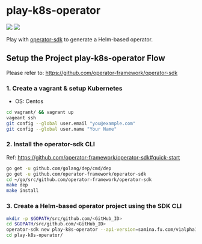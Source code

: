 # play-k8s-operator

[![](https://img.shields.io/docker/pulls/sufuf3/my-operator-test.svg?style=flat)](https://cloud.docker.com/u/sufuf3/repository/docker/sufuf3/my-operator-test)
[![](https://images.microbadger.com/badges/version/sufuf3/my-operator-test.svg)](https://cloud.docker.com/u/sufuf3/repository/docker/sufuf3/my-operator-test)

Play with [operator-sdk](https://github.com/operator-framework/operator-sdk) to generate a Helm-based operator.

## Setup the Project play-k8s-operator Flow

Please refer to: https://github.com/operator-framework/operator-sdk

### 1. Create a vagrant & setup Kubernetes

- OS: Centos

```sh
cd vagrant/ && vagrant up
vageant ssh
git config --global user.email "you@example.com"
git config --global user.name "Your Name"
```

### 2. Install the operator-sdk CLI

Ref: https://github.com/operator-framework/operator-sdk#quick-start

```sh
go get -u github.com/golang/dep/cmd/dep
go get -u github.com/operator-framework/operator-sdk
cd ~/go/src/github.com/operator-framework/operator-sdk
make dep
make install
```

### 3. Create a Helm-based operator project using the SDK CLI

```sh
mkdir -p $GOPATH/src/github.com/<GitHub_ID>
cd $GOPATH/src/github.com/<GitHub_ID>
operator-sdk new play-k8s-operator --api-version=samina.fu.com/v1alpha1 --kind=MyTest --type helm          # operator-sdk new <project-name> --type=helm --kind=<kind> --api-version=<group/version>
cd play-k8s-operator/
```

